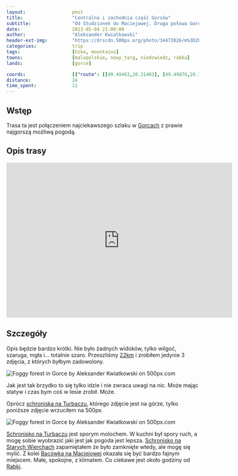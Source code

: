 ```yaml
---
layout:                 post
title:                  "Centralna i zachodnia część Gorców"
subtitle:               "Od Studzionek do Maciejowej. Druga połowa Gorców (prawie)."
date:                   2013-05-04 21:00:00
author:                 "Aleksander Kwiatkowski"
header-ext-img:         "https://drscdn.500px.org/photo/34473826/m%3D2048/4e1d4f7f46cb5ba9b277a92ebac70dba"
categories:             trip
tags:                   [hike, mountains]
towns:                  [malopolskie, nowy_targ, niedzwiedz, rabka]
lands:                  [gorce]

coords:                 [{"route": [[49.49463,20.21403], [49.49876,20.19506], [49.51252,20.16365], [49.51698,20.14991], [49.53966,20.14974], [49.54417,20.11017], [49.56004,20.06897], [49.55982,20.04031], [49.57735,20.02503], [49.58614,19.99748]], "type": "hike"}]
distance:               24
time_spent:             11
---
```


[trasa]:                http://mapa-turystyczna.pl/route/zwiw

[wiki-gorce]:           https://pl.wikipedia.org/wiki/Gorce
[wiki-schron-turbacz]:  https://pl.wikipedia.org/wiki/Schronisko_PTTK_na_Turbaczu
[wiki-stare-wierchy]:   https://pl.wikipedia.org/wiki/Schronisko_PTTK_na_Starych_Wierchach
[wiki-maciejowa]:       https://pl.wikipedia.org/wiki/Bac%C3%B3wka_PTTK_na_Maciejowej
[wiki-rabka]:           https://pl.wikipedia.org/wiki/Rabka-Zdr%C3%B3j

Wstęp
-----

Trasa ta jest połączeniem najciekawszego szlaku w [Gorcach][wiki-gorce] z prawie najgorszą możliwą pogodą.

Opis trasy
----------

<iframe height='405' width='590' frameborder='0' allowtransparency='true' scrolling='no' src='https://www.strava.com/activities/333339296/embed/0725129c2dd8540610ec643da53f1095b45c65df'></iframe>

Szczegóły
---------

Opis będzie bardzo krótki. Nie było żadnych widoków, tylko wilgoć, szaruga, mgła i... totalnie szaro. Przeszliśmy
[22km][trasa] i zrobiłem jedynie 3 zdjęcia, z których byłbym zadowolony.

<div class='pixels-photo'>
  <p>
    <img src='https://drscdn.500px.org/photo/141793991/m%3D900/17e97545515183d8ead80cdb0157438c' alt='Foggy forest in Gorce by Aleksander Kwiatkowski on 500px.com'>
  </p>
  <a href='https://500px.com/photo/141793991/foggy-forest-in-gorce-by-aleksander-kwiatkowski' alt='Foggy forest in Gorce by Aleksander Kwiatkowski on 500px.com'></a>
</div>
<script type='text/javascript' src='https://500px.com/embed.js'></script>

Jak jest tak brzydko to się tylko idzie i nie zwraca uwagi na nic. Może mając statyw i czas bym coś w lesie zrobił.
Może.

Oprócz [schroniska na Turbaczu][wiki-schron-turbacz], którego zdjęcie jest na górze, tylko poniższe zdjęcie
wrzuciłem na 500px.

<div class='pixels-photo'>
  <p>
    <img src='https://drscdn.500px.org/photo/33928845/m%3D900/a6d3ab1132c44315c2d20d59af6cb69a' alt='Foggy forest in Gorce by Aleksander Kwiatkowski on 500px.com'>
  </p>
  <a href='https://500px.com/photo/33928845/foggy-forest-in-gorce-by-aleksander-kwiatkowski' alt='Foggy forest in Gorce by Aleksander Kwiatkowski on 500px.com'></a>
</div>
<script type='text/javascript' src='https://500px.com/embed.js'></script>

[Schronisko na Turbaczu][wiki-schron-turbacz] jest sporym molochem. W kuchni był spory ruch, a mogę sobie wyobrazić
jaki jest jak pogoda jest lepsza. [Schronisko na Starych Wierchach][wiki-stare-wierchy] zapamiętałem że było zamknięte
wtedy, ale mogę się mylić. Z kolei [Bacówka na Maciejowej][wiki-maciejowa] okazała się być bardzo fajnym miejscem.
Małe, spokojne, z klimatem. Co ciekawe jest około godziny od [Rabki][wiki-rabka].
